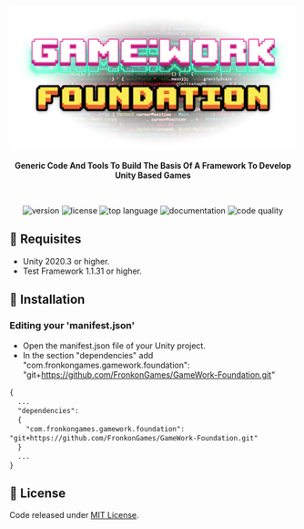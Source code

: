 <p align="center"><img src="Documentation/banner.png"/></p>

<p align="center"><b>Generic Code And Tools To Build The Basis Of A Framework To Develop Unity Based Games</b></p>
<br>
<p align="center">
  <a style="text-decoration:none">
    <img src="https://img.shields.io/github/package-json/v/FronkonGames/GameWork-Foundation?style=flat-square" alt="version" />
  </a>  
  <a style="text-decoration:none">
    <img src="https://img.shields.io/github/license/FronkonGames/GameWork-Foundation?style=flat-square" alt="license" />
  </a>
  <a style="text-decoration:none">
    <img src="https://img.shields.io/github/languages/top/FronkonGames/GameWork-Foundation?style=flat-square" alt="top language" />
  </a>
  <a style="text-decoration:none" href="https://gamework-foundation.docsforge.com/">
    <img src="https://img.shields.io/badge/docs-docsforge-blue?style=flat-square" alt="documentation" />
  </a>
  <a style="text-decoration:none">
    <img src="https://img.shields.io/codacy/grade/5ee510ac2f9d411583a0eb248744d75f?style=flat-square" alt="code quality" />
  </a>
</p>

## 🔧 Requisites

- Unity 2020.3 or higher.
- Test Framework 1.1.31 or higher.

## 🚀 Installation

### Editing your 'manifest.json'

* Open the manifest.json file of your Unity project.
* In the section "dependencies" add "com.fronkongames.gamework.foundation": "git+https://github.com/FronkonGames/GameWork-Foundation.git"

```
{
  ...
  "dependencies":
  {
    "com.fronkongames.gamework.foundation": "git+https://github.com/FronkonGames/GameWork-Foundation.git"
  }
  ...
}
```

## 📜 License

Code released under [MIT License](https://github.com/FronkonGames/GameWork-Foundation/blob/main/LICENSE.md).